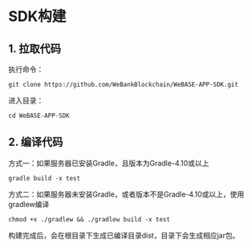 # SDK构建

## 1. 拉取代码

执行命令：
```shell
git clone https://github.com/WeBankBlockchain/WeBASE-APP-SDK.git
```
进入目录：

```shell
cd WeBASE-APP-SDK
```

## 2. 编译代码

方式一：如果服务器已安装Gradle，且版本为Gradle-4.10或以上

```shell
gradle build -x test
```

方式二：如果服务器未安装Gradle，或者版本不是Gradle-4.10或以上，使用gradlew编译

```shell
chmod +x ./gradlew && ./gradlew build -x test
```

构建完成后，会在根目录下生成已编译目录dist，目录下会生成相应jar包。

